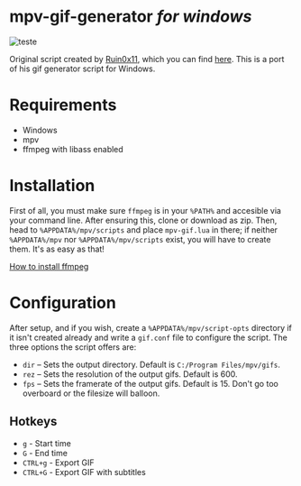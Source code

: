 # mpv-gif-generator *for windows*

![teste](https://imgur.com/qkPM0BX.gif)

Original script created by [Ruin0x11](https://github.com/Ruin0x11), which you can find [here](https://gist.github.com/Ruin0x11/8fae0a9341b41015935f76f913b28d2a).
This is a port of his gif generator script for Windows.

# Requirements 
- Windows
- mpv
- ffmpeg with libass enabled
 
# Installation

First of all, you must make sure `ffmpeg` is in your `%PATH%` and accesible via your command line. After ensuring this, clone or download as zip. Then, head to `%APPDATA%/mpv/scripts` and place `mpv-gif.lua` in there; if neither `%APPDATA%/mpv` nor `%APPDATA%/mpv/scripts` exist, you will have to create them. It's as easy as that!

[How to install ffmpeg](https://www.wikihow.com/Install-FFmpeg-on-Windows)

# Configuration

After setup, and if you wish, create a `%APPDATA%/mpv/script-opts` directory if it isn't created already and write a `gif.conf` file to configure the script. The three options the script offers are:

* `dir` – Sets the output directory. Default is `C:/Program Files/mpv/gifs`.
* `rez` – Sets the resolution of the output gifs. Default is 600.
* `fps` – Sets the framerate of the output gifs. Default is 15. Don't go too overboard or the filesize will balloon.
 
## Hotkeys

* `g` - Start time
* `G` - End time
* `CTRL+g` - Export GIF
* `CTRL+G` - Export GIF with subtitles
